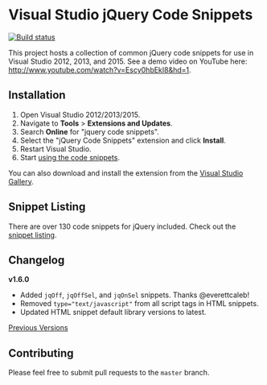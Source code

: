 # Visual Studio jQuery Code Snippets

[![Build status](https://ci.appveyor.com/api/projects/status/3o0b1ofu94xuqpsa?svg=true)](https://ci.appveyor.com/project/kspearrin/visual-studio-jquery-code-snippets)

This project hosts a collection of common jQuery code snippets for use in Visual Studio 2012, 2013, and 2015. See a demo video on YouTube here: <http://www.youtube.com/watch?v=Escy0hbEkI8&hd=1>.

## Installation

1. Open Visual Studio 2012/2013/2015.
2. Navigate to **Tools** > **Extensions and Updates**.
3. Search **Online** for "jquery code snippets".
4. Select the "jQuery Code Snippets" extension and click **Install**.
5. Restart Visual Studio.
6. Start [using the code snippets](https://github.com/kspearrin/Visual-Studio-jQuery-Code-Snippets/wiki/Using-Code-Snippets).

You can also download and install the extension from the [Visual Studio Gallery](http://visualstudiogallery.msdn.microsoft.com/577b9c03-71fb-417b-bcbb-94b6d3d326b8).

## Snippet Listing

There are over 130 code snippets for jQuery included. Check out the [snippet listing](https://github.com/kspearrin/Visual-Studio-jQuery-Code-Snippets/wiki/Snippet-Listing).

## Changelog

**v1.6.0**
- Added `jqOff`, `jqOffSel`, and `jqOnSel` snippets. Thanks @everettcaleb!
- Removed `type="text/javascript"` from all script tags in HTML snippets.
- Updated HTML snippet default library versions to latest.

[Previous Versions](https://github.com/kspearrin/Visual-Studio-jQuery-Code-Snippets/wiki/Release-Notes)

## Contributing

Please feel free to submit pull requests to the `master` branch.

